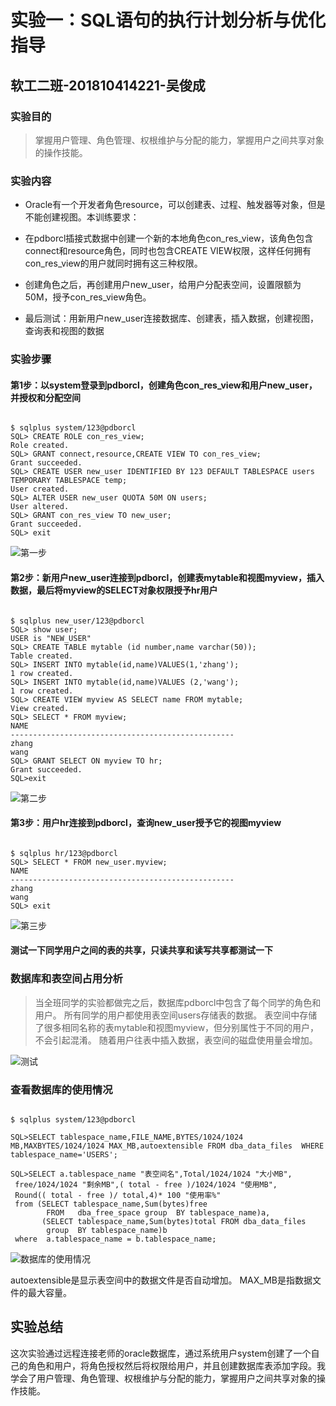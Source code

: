 # 实验一：SQL语句的执行计划分析与优化指导

## 软工二班-201810414221-吴俊成

### 实验目的

> 掌握用户管理、角色管理、权根维护与分配的能力，掌握用户之间共享对象的操作技能。

### 实验内容

* Oracle有一个开发者角色resource，可以创建表、过程、触发器等对象，但是不能创建视图。本训练要求：

* 在pdborcl插接式数据中创建一个新的本地角色con_res_view，该角色包含connect和resource角色，同时也包含CREATE VIEW权限，这样任何拥有con_res_view的用户就同时拥有这三种权限。
* 创建角色之后，再创建用户new_user，给用户分配表空间，设置限额为50M，授予con_res_view角色。
* 最后测试：用新用户new_user连接数据库、创建表，插入数据，创建视图，查询表和视图的数据

### 实验步骤

#### 第1步：以system登录到pdborcl，创建角色con_res_view和用户new_user，并授权和分配空间

```set autotrace on

$ sqlplus system/123@pdborcl
SQL> CREATE ROLE con_res_view;
Role created.
SQL> GRANT connect,resource,CREATE VIEW TO con_res_view;
Grant succeeded.
SQL> CREATE USER new_user IDENTIFIED BY 123 DEFAULT TABLESPACE users TEMPORARY TABLESPACE temp;
User created.
SQL> ALTER USER new_user QUOTA 50M ON users;
User altered.
SQL> GRANT con_res_view TO new_user;
Grant succeeded.
SQL> exit
```

![第一步](./第一步.png)

#### 第2步：新用户new_user连接到pdborcl，创建表mytable和视图myview，插入数据，最后将myview的SELECT对象权限授予hr用户

```set autotrace on

$ sqlplus new_user/123@pdborcl
SQL> show user;
USER is "NEW_USER"
SQL> CREATE TABLE mytable (id number,name varchar(50));
Table created.
SQL> INSERT INTO mytable(id,name)VALUES(1,'zhang');
1 row created.
SQL> INSERT INTO mytable(id,name)VALUES (2,'wang');
1 row created.
SQL> CREATE VIEW myview AS SELECT name FROM mytable;
View created.
SQL> SELECT * FROM myview;
NAME
--------------------------------------------------
zhang
wang
SQL> GRANT SELECT ON myview TO hr;
Grant succeeded.
SQL>exit
```

![第二步](./第二步.png)

#### 第3步：用户hr连接到pdborcl，查询new_user授予它的视图myview

```set autotrace on

$ sqlplus hr/123@pdborcl
SQL> SELECT * FROM new_user.myview;
NAME
--------------------------------------------------
zhang
wang
SQL> exit
```

![第三步](./第三步.png)

#### 测试一下同学用户之间的表的共享，只读共享和读写共享都测试一下

### 数据库和表空间占用分析

>当全班同学的实验都做完之后，数据库pdborcl中包含了每个同学的角色和用户。 所有同学的用户都使用表空间users存储表的数据。 表空间中存储了很多相同名称的表mytable和视图myview，但分别属性于不同的用户，不会引起混淆。 随着用户往表中插入数据，表空间的磁盘使用量会增加。

![测试](./测试同学.png)

### 查看数据库的使用情况

```set autotrace on

$ sqlplus system/123@pdborcl

SQL>SELECT tablespace_name,FILE_NAME,BYTES/1024/1024 MB,MAXBYTES/1024/1024 MAX_MB,autoextensible FROM dba_data_files  WHERE  tablespace_name='USERS';

SQL>SELECT a.tablespace_name "表空间名",Total/1024/1024 "大小MB",
 free/1024/1024 "剩余MB",( total - free )/1024/1024 "使用MB",
 Round(( total - free )/ total,4)* 100 "使用率%"
 from (SELECT tablespace_name,Sum(bytes)free
        FROM   dba_free_space group  BY tablespace_name)a,
       (SELECT tablespace_name,Sum(bytes)total FROM dba_data_files
        group  BY tablespace_name)b
 where  a.tablespace_name = b.tablespace_name;
```

![数据库的使用情况](./数据库的使用情况.png)

autoextensible是显示表空间中的数据文件是否自动增加。
MAX_MB是指数据文件的最大容量。

## 实验总结

这次实验通过远程连接老师的oracle数据库，通过系统用户system创建了一个自己的角色和用户，将角色授权然后将权限给用户，并且创建数据库表添加字段。我学会了用户管理、角色管理、权根维护与分配的能力，掌握用户之间共享对象的操作技能。
